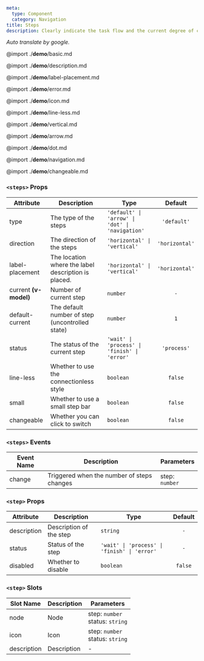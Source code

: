 ```yaml
meta:
  type: Component
  category: Navigation
title: Steps
description: Clearly indicate the task flow and the current degree of completion, and guide the user to follow the steps to complete the task.
```

*Auto translate by google.*

@import ./__demo__/basic.md

@import ./__demo__/description.md

@import ./__demo__/label-placement.md

@import ./__demo__/error.md

@import ./__demo__/icon.md

@import ./__demo__/line-less.md

@import ./__demo__/vertical.md

@import ./__demo__/arrow.md

@import ./__demo__/dot.md

@import ./__demo__/navigation.md

@import ./__demo__/changeable.md


### `<steps>` Props

|Attribute|Description|Type|Default|
|---|---|---|:---:|
|type|The type of the steps|`'default' \| 'arrow' \| 'dot' \| 'navigation'`|`'default'`|
|direction|The direction of the steps|`'horizontal' \| 'vertical'`|`'horizontal'`|
|label-placement|The location where the label description is placed.|`'horizontal' \| 'vertical'`|`'horizontal'`|
|current **(v-model)**|Number of current step|`number`|`-`|
|default-current|The default number of step (uncontrolled state)|`number`|`1`|
|status|The status of the current step|`'wait' \| 'process' \| 'finish' \| 'error'`|`'process'`|
|line-less|Whether to use the connectionless style|`boolean`|`false`|
|small|Whether to use a small step bar|`boolean`|`false`|
|changeable|Whether you can click to switch|`boolean`|`false`|
### `<steps>` Events

|Event Name|Description|Parameters|
|---|---|---|
|change|Triggered when the number of steps changes|step: `number`|




### `<step>` Props

|Attribute|Description|Type|Default|
|---|---|---|:---:|
|description|Description of the step|`string`|`-`|
|status|Status of the step|`'wait' \| 'process' \| 'finish' \| 'error'`|`-`|
|disabled|Whether to disable|`boolean`|`false`|
### `<step>` Slots

|Slot Name|Description|Parameters|
|---|---|---|
|node|Node|step: `number`<br>status: `string`|
|icon|Icon|step: `number`<br>status: `string`|
|description|Description|-|


